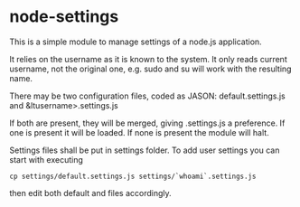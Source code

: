 node-settings
=============

This is a simple module to manage settings of a node.js application.

It relies on the username as it is known to the system. It only reads current username, not the original one, e.g. sudo and su will work with the resulting name.

There may be two configuration files, coded as JASON: default.settings.js and &ltusername>.settings.js

If both are present, they will be merged, giving <username>.settings.js a preference. If one is present it will be loaded. If none is present the module will halt.

Settings files shall be put in settings folder. To add user settings you can start with executing

```shell
cp settings/default.settings.js settings/`whoami`.settings.js
```

then edit both default and <user> files accordingly.

